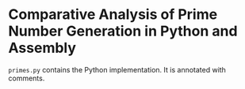 # Comparative Analysis of Prime Number Generation in Python and Assembly

`primes.py` contains the Python implementation. It is annotated with comments.

